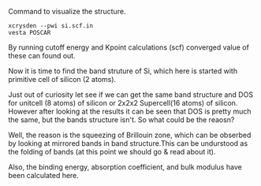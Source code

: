Command to visualize the structure.
```
xcrysden --pwi si.scf.in
vesta POSCAR
```

By running cutoff energy and Kpoint calculations (scf) converged value of these can found out.  

Now it is time to find the band struture of Si, which here is started with primitive cell of silicon (2 atoms).  

Just out of curiosity let see if we can get the same band structure and DOS for unitcell (8 atoms) of silicon or 2x2x2 Supercell(16 atoms) of silicon. However after looking at the results it can be seen that DOS is pretty much the same, but the bands structure isn't. So what could be the reaosn?  

Well, the reason is the squeezing of Brillouin zone, which can be obserbed by looking at mirrored bands in band structure.This can be undurstood as the folding of bands (at this point we should go & read about it).  

Also, the binding energy, absorption coefficient, and bulk modulus have been calculated here.


